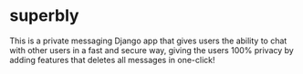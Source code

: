 # superbly
This is a private messaging Django app that gives users the ability to chat with other users in a fast and secure way, giving the users 100% privacy by adding features that deletes all messages in one-click!

